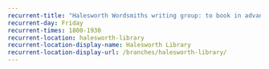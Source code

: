 ```yaml
---
recurrent-title: "Halesworth Wordsmiths writing group: to book in advance contact Annaliese Matheron on 07885 607374 or halesworthwordsmiths@gmail.com, website: www.halesworthwordsmiths.moonfruit.com"
recurrent-day: Friday
recurrent-times: 1800-1930
recurrent-location: halesworth-library
recurrent-location-display-name: Halesworth Library
recurrent-location-display-url: /branches/halesworth-library/
---
```

